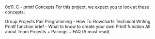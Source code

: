 0x11. C - printf
Concepts
For this project, we expect you to look at these concepts:

Group Projects
Pair Programming - How To
Flowcharts
Technical Writing
Printf function brief - What to know to create your own Printf function
All about Team Projects + Pairings + FAQ (A must read)
